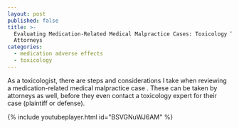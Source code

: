 ```yaml
---
layout: post
published: false
title: >-
  Evaluating Medication-Related Medical Malpractice Cases: Toxicology Tips for
  Attorneys
categories:
  - medication adverse effects
  - toxicology
---
```


As a toxicologist, there are steps and considerations I take when reviewing a medication-related medical malpractice case . These can be taken by attorneys as well, before they even contact a toxicology expert for their case (plaintiff or defense).

{% include youtubeplayer.html id="BSVGNuWJ6AM" %}
